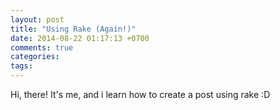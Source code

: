 ```yaml
---
layout: post
title: "Using Rake (Again!)"
date: 2014-08-22 01:17:13 +0700
comments: true
categories: 
tags: 
---
```


Hi, there! It's me, and i learn how to create a post using rake :D